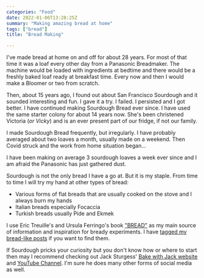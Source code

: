 ```yaml
---
categories: "Food"
date: 2022-01-06T13:28:25Z
summary: "Making amazing bread at home"
tags: ["bread"]
title: "Bread Making"

---
```

I've made bread at home on and off for about 28 years. For most of that time it was a loaf every other day from a Panasonic Breadmaker. The machine would be loaded with ingredients at bedtime and there would be a freshly baked loaf ready at breakfast time. Every now and then I would make a Bloomer or two from scratch.

Then, about 15 years ago, I found out about San Francisco Sourdough and it sounded interesting and fun. I gave it a try. I failed. I persisted and I got better. I have continued making Sourdough Bread ever since. I have used the same starter colony for about 14 years now. She's been christened Victoria (_or Vicky_) and is an ever present part of our fridge, if not our family.

I made Sourdough Bread frequently, but irregularly. I have probably averaged about two loaves a month, usually made on a weekend. Then Covid struck and the work from home situation began...

I have been making on average 3 sourdough loaves a week ever since and I am afraid the Panasonic has just gathered dust.

Sourdough is not the only bread I have a go at. But it is my staple. From time to time I will try my hand at other types of bread:

* Various forms of flat breads that are usually cooked on the stove and I always burn my hands
* Italian breads especially Focaccia
* Turkish breads usually Pide and Ekmek

I use Eric Treuille's and Ursula Ferringo's book ["BREAD"](https://amazon.co.uk/Bread-Eric-Treuille/dp/075130607X) as my main source of information and inspiration for bready experiments. I have [tagged my bread-like posts](/tags/bread) if you want to find them.

If Sourdough pricks your curiosity but you don't know how or where to start then may I recommend checking out Jack Sturgess' [Bake with Jack website](https://www.bakewithjack.co.uk/) and [YouTube Channel](https://www.youtube.com/channel/UCTVR5DSxWPpAVI8TzaaXRqQ). I'm sure he does many other forms of social media as well.
